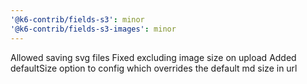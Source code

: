 ```yaml
---
'@k6-contrib/fields-s3': minor
'@k6-contrib/fields-s3-images': minor
---
```


Allowed saving svg files
Fixed excluding image size on upload
Added defaultSize option to config which overrides the default md size in url
